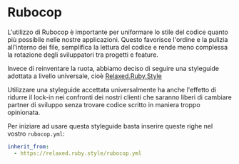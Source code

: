 # Rubocop

L'utilizzo di Rubocop è importante per uniformare lo stile del 
codice quanto più possibile nelle nostre applicazioni. Questo 
favorisce l'ordine e la pulizia all'interno dei file, semplifica 
la lettura del codice e rende meno complessa la rotazione
degli sviluppatori tra progetti e feature.

Invece di reinventare la ruota, abbiamo deciso di seguire una 
styleguide adottata a livello universale, cioè [Relaxed.Ruby.Style](http://relaxed.ruby.style/)

Utilizzare una styleguide accettata universalmente ha anche 
l'effetto di ridurre il lock-in nei confronti dei nostri clienti
che saranno liberi di cambiare partner di sviluppo senza trovare
codice scritto in maniera troppo opinionata.

Per iniziare ad usare questa styleguide basta inserire queste righe 
nel vostro `rubocop.yml`:

```yaml
inherit_from:
  - https://relaxed.ruby.style/rubocop.yml
```
